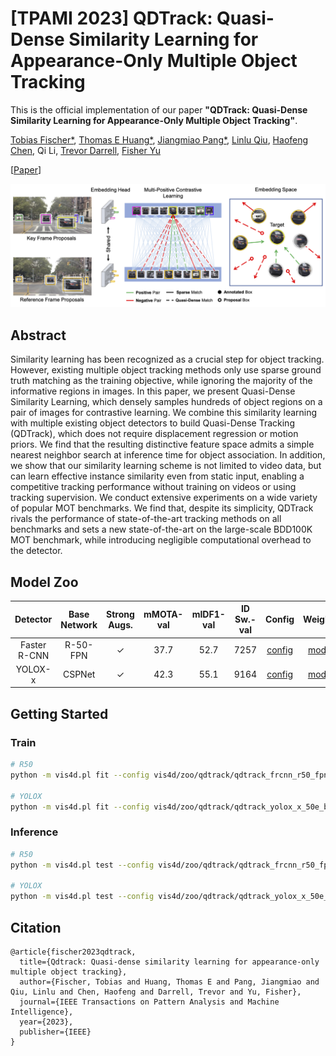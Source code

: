 # [TPAMI 2023] QDTrack: Quasi-Dense Similarity Learning for Appearance-Only Multiple Object Tracking
This is the official implementation of our paper **"QDTrack: Quasi-Dense Similarity Learning for Appearance-Only Multiple Object Tracking"**.

[Tobias Fischer*](https://tobiasfshr.github.io/), [Thomas E Huang*](https://www.thomasehuang.com/), [Jiangmiao Pang*](https://scholar.google.com/citations?user=ssSfKpAAAAAJ), [Linlu Qiu](https://linlu-qiu.github.io/), [Haofeng Chen](https://www.haofeng.io/), Qi Li, [Trevor Darrell](https://people.eecs.berkeley.edu/~trevor/), [Fisher Yu](https://www.yf.io/)

[[Paper](https://arxiv.org/abs/2210.06984)]

<img src="./src/banner.png" width="830">

## Abstract
Similarity learning has been recognized as a crucial step for object tracking. However, existing multiple object tracking methods only use sparse ground truth matching as the training objective, while ignoring the majority of the informative regions in images. In this paper, we present Quasi-Dense Similarity Learning, which densely samples hundreds of object regions on a pair of images for contrastive learning. We combine this similarity learning with multiple existing object detectors to build Quasi-Dense Tracking (QDTrack), which does not require displacement regression or motion priors. We find that the resulting distinctive feature space admits a simple nearest neighbor search at inference time for object association. In addition, we show that our similarity learning scheme is not limited to video data, but can learn effective instance similarity even from static input, enabling a competitive tracking performance without training on videos or using tracking supervision. We conduct extensive experiments on a wide variety of popular MOT benchmarks. We find that, despite its simplicity, QDTrack rivals the performance of state-of-the-art tracking methods on all benchmarks and sets a new state-of-the-art on the large-scale BDD100K MOT benchmark, while introducing negligible computational overhead to the detector.

## Model Zoo

| Detector  | Base Network | Strong Augs. | mMOTA-val | mIDF1-val | ID Sw.-val | Config | Weights | Preds | Visuals |
| :-: | :-: | :-: | :-: | :-: | :-: | :-: | :-: | :-: | :-: |
| Faster R-CNN | R-50-FPN | ✓ | 37.7 | 52.7 | 7257| [config](./qdtrack/qdtrack_frcnn_r50_fpn_augs_1x_bdd100k.py) | [model]() | [preds]() | [visuals]() |
| YOLOX-x | CSPNet | ✓ | 42.3 | 55.1 | 9164 | [config](./qdtrack/qdtrack_yolox_x_50e_bdd100k.py) | [model]() | [preds]() | [visuals]() |

## Getting Started

### Train
```bash
# R50
python -m vis4d.pl fit --config vis4d/zoo/qdtrack/qdtrack_frcnn_r50_fpn_augs_1x_bdd100k.py --gpus 8

# YOLOX
python -m vis4d.pl fit --config vis4d/zoo/qdtrack/qdtrack_yolox_x_50e_bdd100k.py --gpus 8
```

### Inference
```bash
# R50
python -m vis4d.pl test --config vis4d/zoo/qdtrack/qdtrack_frcnn_r50_fpn_augs_1x_bdd100k.py --ckpt ${checkpoint_path} --gpus ${num_gpus}

# YOLOX
python -m vis4d.pl test --config vis4d/zoo/qdtrack/qdtrack_yolox_x_50e_bdd100k.py --ckpt ${checkpoint_path} --gpus ${num_gpus}
```

## Citation
```
@article{fischer2023qdtrack,
  title={Qdtrack: Quasi-dense similarity learning for appearance-only multiple object tracking},
  author={Fischer, Tobias and Huang, Thomas E and Pang, Jiangmiao and Qiu, Linlu and Chen, Haofeng and Darrell, Trevor and Yu, Fisher},
  journal={IEEE Transactions on Pattern Analysis and Machine Intelligence},
  year={2023},
  publisher={IEEE}
}
```
